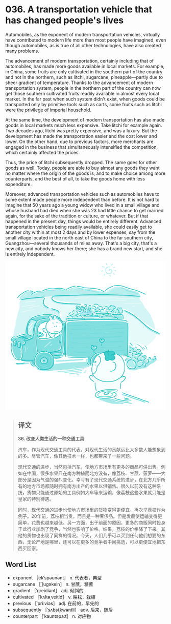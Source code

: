 # 036. A transportation vehicle that has changed people's lives

Automobiles, as the exponent of modern transportation vehicles, virtually have contributed to modern life more than most people have imagined, even though automobiles, as is true of all other technologies, have also created many problems.

The advancement of modern transportation, certainly including that of automobiles, has made more goods available in local markets. For example, in China, some fruits are only cultivated in the southern part of the country and not in the northern, such as litchi, sugarcane, pineapple—partly due to sheer gradient of temperature. Thanks to the advancement of modern transportation system, people in the northern part of the country can now get those southern cultivated fruits readily available in almost every local market. In the far past when such system didn't exist, when goods could be transported only by primitive tools such as carts, some fruits such as litchi were the privilege of imperial household.

At the same time, the development of modern transportation has also made goods in local markets much less expensive. Take litchi for example again. Two decades ago, litchi was pretty expensive, and was a luxury. But the development has made the transportation easier and the cost lower and lower. On the other hand, due to previous factors, more merchants are engaged in the business that simultaneously intensified the competition, which certainly affected the prices.

Thus, the price of litchi subsequently dropped. The same goes for other goods as well. Today, people are able to buy almost any goods they want no matter where the origin of the goods is, and to make choice among more counterparts, and the best of all, to take the goods home with less expenditure.

Moreover, advanced transportation vehicles such as automobiles have to some extent made people more independent than before. It is not hard to imagine that 50 years ago a young widow who lived in a small village and whose husband had died when she was 23 had little chance to get married again, for the sake of the tradition or culture, or whatever. But if that happened in the present day, things would be entirely different. Advanced transportation vehicles being readily available, she could easily get to another city within at most 2 days and by lower expenses, say from the small village located in the north east of China to the far southern city, Guangzhou—several thousands of miles away. That's a big city, that's a new city, and nobody knows her there; she has a brand new start, and she is entirely independent.

![](.gitbook/assets/toefl-ibt-high-score-essays-036.jpg)

> ## 译文
>
> **36. 改变人类生活的一种交通工具**
>
> 汽车，作为现代交通工具的代表，对现代生活的贡献远比大多数人能想象到的多。尽管汽车，像其他技术一样，也都带来了一些问题。
>
> 现代交通的进步，当然包括汽车，使地方市场里有更多的商品可供出售。例如在中国，很多水果只在南方种植而北方没有，像荔枝、甘蔗、菠萝——大部分是因为气温的强烈变化。幸亏有了现代交通系统的进步，在北方几乎所有的地方市场都随时拥有南方出产的水果以供销售。很久以前没有这种系统，货物只能通过原始的工具例如大车等来运输，像荔枝这些水果就只能是皇家的特别待遇。
>
> 同时，现代交通的进步也使地方市场里的货物变得更便宜。再次举荔枝作为例子。20年前，荔枝相当贵，而且是一种奢侈品。但是发展使运输变得更简单，花费也越来越低。另一方面，出于前面的原因，更多的商贩同时投身于此行业加剧了竞争，当然也影响了价格。结果，荔枝的价格降了下来。其他的货物也出现了同样的情况。今天，人们几乎可以买到任何他们想要的东西，无论产地是哪里，还可以在更多的竞争者中间挑选，可以更便宜地把东西买回家。

## Word List

* exponent ［ekˈspəunənt］ n. 代表者，典型
* sugarcane ［ˈʃugəkein］ n. 甘蔗，糖蔗
* gradient ［ˈgreidiənt］ adj. 倾斜的
* cultivated ［ˈkʌltəˌveitid］ v. 耕耘，栽植
* previous ［ˈpri:viəs］ adj. 在前的，早先的
* subsequently ［ˈsʌbsiˌkwəntli］ adv. 后来，随后
* counterpart ［ˈkauntəpa:t］ n. 对应物 

